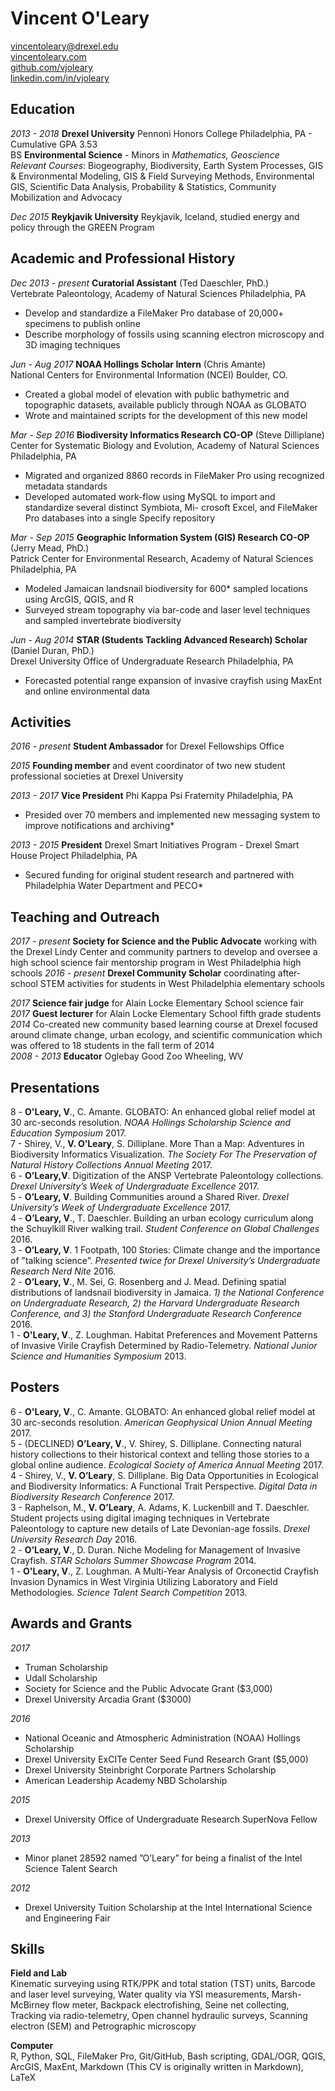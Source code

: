 Vincent O'Leary
===============

[vincentoleary@drexel.edu](mailto:vincentoleary@drexel.edu)  
[vincentoleary.com](http://www.vincentoleary.com)  
[github.com/vjoleary](https://www.github.com/vjoleary)  
[linkedin.com/in/vjoleary](https:\\www.linkedin.com/in/vjoleary)

## Education

*2013 - 2018* **Drexel University** Pennoni Honors College Philadelphia, PA - Cumulative GPA 3.53  
BS **Environmental Science** - Minors in *Mathematics, Geoscience*  
*Relevant Courses*: Biogeography, Biodiversity, Earth System Processes, GIS & Environmental Modeling, GIS & Field Surveying Methods, Environmental GIS, Scientific Data Analysis, Probability & Statistics, Community Mobilization and Advocacy

*Dec 2015* **Reykjavik University** Reykjavik, Iceland, studied energy and policy through the GREEN Program

## Academic and Professional History

*Dec 2013 - present* **Curatorial Assistant** (Ted Daeschler, PhD.)  
Vertebrate Paleontology, Academy of Natural Sciences Philadelphia, PA
* Develop and standardize a FileMaker Pro database of 20,000+ specimens to publish online  
* Describe morphology of fossils using scanning electron microscopy and 3D imaging techniques

*Jun - Aug 2017* **NOAA Hollings Scholar Intern** (Chris Amante)  
National Centers for Environmental Information (NCEI) Boulder, CO.
* Created a global model of elevation with public bathymetric and topographic datasets, available publicly through NOAA as GLOBATO
* Wrote and maintained scripts for the development of this new model

*Mar - Sep 2016* **Biodiversity Informatics Research CO-OP** (Steve Dilliplane)  
Center for Systematic Biology and Evolution, Academy of Natural Sciences Philadelphia, PA
* Migrated and organized 8860 records in FileMaker Pro using recognized metadata standards  
* Developed automated work-flow using MySQL to import and standardize several distinct Symbiota, Mi- crosoft Excel, and FileMaker Pro databases into a single Specify repository

*Mar - Sep 2015* **Geographic Information System (GIS) Research CO-OP** (Jerry Mead, PhD.)  
Patrick Center for Environmental Research, Academy of Natural Sciences Philadelphia, PA
* Modeled Jamaican landsnail biodiversity for 600* sampled locations using ArcGIS, QGIS, and R  
* Surveyed stream topography via bar-code and laser level techniques and sampled invertebrate biodiversity

*Jun - Aug 2014* **STAR (Students Tackling Advanced Research) Scholar** (Daniel Duran, PhD.)  
Drexel University Office of Undergraduate Research Philadelphia, PA
* Forecasted potential range expansion of invasive crayfish using MaxEnt and online environmental data

## Activities

*2016 - present* **Student Ambassador** for Drexel Fellowships Office  

*2015* **Founding member** and event coordinator of two new student professional societies at Drexel University  

*2013 - 2017* **Vice President** Phi Kappa Psi Fraternity Philadelphia, PA
* Presided over 70 members and implemented new messaging system to improve notifications and archiving*  

*2013 - 2015* **President** Drexel Smart Initiatives Program - Drexel Smart House Project Philadelphia, PA  
* Secured funding for original student research and partnered with Philadelphia Water Department and PECO*  

## Teaching and Outreach

*2017 - present* **Society for Science and the Public Advocate** working with the Drexel Lindy Center and community partners to develop and oversee a high school science fair mentorship program in West Philadelphia high schools
*2016 - present* **Drexel Community Scholar** coordinating after-school STEM activities for students in West Philadelphia elementary schools  

*2017* **Science fair judge** for Alain Locke Elementary School science fair  
*2017* **Guest lecturer** for Alain Locke Elementary School fifth grade students  
*2014* Co-created new community based learning course at Drexel focused around climate change, urban ecology, and scientific communication which was offered to 18 students in the fall term of 2014  
*2008 - 2013* **Educator** Oglebay Good Zoo Wheeling, WV

## Presentations

8 - **O'Leary, V**., C. Amante. GLOBATO: An enhanced global relief model at 30 arc-seconds resolution. *NOAA Hollings Scholarship Science and Education Symposium* 2017.   
7 - Shirey, V., **V. O’Leary**, S. Dilliplane. More Than a Map: Adventures in Biodiversity Informatics Visualization. *The Society For The Preservation of Natural History Collections Annual Meeting* 2017.  
6 - **O’Leary,V**. Digitization of the ANSP Vertebrate Paleontology collections. *Drexel University’s Week of Undergraduate Excellence* 2017.  
5 - **O’Leary, V**. Building Communities around a Shared River. *Drexel University’s Week of Undergraduate Excellence* 2017.  
4 - **O’Leary, V**., T. Daeschler. Building an urban ecology curriculum along the Schuylkill River walking trail. *Student Conference on Global Challenges* 2016.  
3 - **O’Leary, V**. 1 Footpath, 100 Stories: Climate change and the importance of ”talking science”. *Presented twice for Drexel University’s Undergraduate Research Nerd Nite* 2016.  
2 - **O’Leary, V**., M. Sei, G. Rosenberg and J. Mead. Defining spatial distributions of landsnail biodiversity in Jamaica. *1) the National Conference on Undergraduate Research, 2) the Harvard Undergraduate Research Conference, and 3) the Stanford Undergraduate Research Conference* 2016.  
1 - **O'Leary, V**., Z. Loughman. Habitat Preferences and Movement Patterns of Invasive Virile Crayfish Determined by Radio-Telemetry. *National Junior Science and Humanities Symposium* 2013.

## Posters

6 - **O'Leary, V**., C. Amante. GLOBATO: An enhanced global relief model at 30 arc-seconds resolution. *American Geophysical Union Annual Meeting* 2017.   
5 - (DECLINED) **O’Leary, V**., V. Shirey, S. Dilliplane. Connecting natural history collections to their historical context and telling those stories to a global online audience. *Ecological Society of America Annual Meeting* 2017.  
4 - Shirey, V., **V. O’Leary**, S. Dilliplane. Big Data Opportunities in Ecological and Biodiversity Informatics: A Functional Trait Perspective. *Digital Data in Biodiversity Research Conference* 2017.  
3 - Raphelson, M., **V. O’Leary**, A. Adams, K. Luckenbill and T. Daeschler. Student projects using digital imaging techniques in Vertebrate Paleontology to capture new details of Late Devonian-age fossils. *Drexel University Research Day* 2016.  
2 - **O’Leary, V**., D. Duran. Niche Modeling for Management of Invasive Crayfish. *STAR Scholars Summer Showcase Program* 2014.  
1 - **O'Leary, V**., Z. Loughman. A Multi-Year Analysis of Orconectid Crayfish Invasion Dynamics in West Virginia Utilizing Laboratory and Field Methodologies. *Science Talent Search Competition* 2013.  

## Awards and Grants

*2017*
* Truman Scholarship  
* Udall Scholarship  
* Society for Science and the Public Advocate Grant ($3,000)
* Drexel University Arcadia Grant ($3000)

*2016*
* National Oceanic and Atmospheric Administration (NOAA) Hollings Scholarship  
* Drexel University ExCITe Center Seed Fund Research Grant ($5,000)  
* Drexel University Steinbright Corporate Partners Scholarship  
* American Leadership Academy NBD Scholarship

*2015*
* Drexel University Office of Undergraduate Research SuperNova Fellow

*2013*
* Minor planet 28592 named ”O’Leary” for being a finalist of the Intel Science Talent Search

*2012*
* Drexel University Tuition Scholarship at the Intel International Science and Engineering Fair  

## Skills

**Field and Lab**  
Kinematic surveying using RTK/PPK and total station (TST) units, Barcode and laser level surveying, Water quality via YSI measurements, Marsh-McBirney flow meter, Backpack electrofishing, Seine net collecting, Tracking via radio-telemetry, Open channel hydraulic surveys, Scanning electron (SEM) and Petrographic microscopy

**Computer**  
R, Python, SQL, FileMaker Pro, Git/GitHub, Bash scripting, GDAL/OGR, QGIS, ArcGIS, MaxEnt, Markdown (This CV is originally written in Markdown), LaTeX
